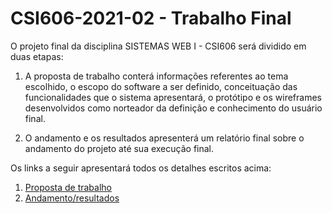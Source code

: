 # **CSI606-2021-02 - Trabalho Final**
O projeto final da disciplina SISTEMAS WEB I - CSI606 será dividido em duas etapas:

1. A proposta de trabalho conterá informações referentes ao tema escolhido, o escopo do software a ser definido, conceituação das funcionalidades que o sistema apresentará, o protótipo e os wireframes desenvolvidos como norteador da definição e conhecimento do usuário final.

2. O andamento e os resultados apresenterá um relatório final sobre o andamento do projeto até sua execução final.

Os links a seguir apresentará todos os detalhes escritos acima:
1. [Proposta de trabalho](./01-proposal.md)
1. [Andamento/resultados](./02-final-version.md)
